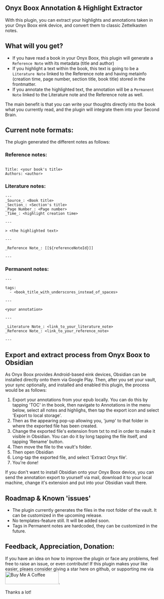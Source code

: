 ## Onyx Boox Annotation & Highlight Extractor 

With this plugin, you can extract your highlights and annotations taken in your Onyx Boox eink device, and convert them to classic Zettelkasten notes. 


## What will you get? 

- If you have read a book in your Onyx Boox, this plugin will generate a `Reference Note` with its metadata (title and author)
- If you highlight a text within the book, this text is going to be a `Literature Note` linked to the Reference note and having metainfo (creation time, page number, section title, book title) stored in the frontmatter.
- If you annotate the highlighted text, the annotation will be a `Permanent Note` linked to the Literature note and the Reference note as well. 

The main benefit is that you can write your thoughts directly into the book what you currently read, and the plugin will integrate them into your Second Brain. 

## Current note formats:

The plugin generated the different notes as follows: 

### Reference notes: 

```

Title: <your book's title>
Authors: <author>

```

### Literature notes:
```
---
_Source_: <Book title>
_Section_: <Section's title>
_Page Number_: <Page number>
_Time_: <highlight creation time>

---

> <the highlighted text>

---

_Reference Note_: [[${referenceNoteId}]]

---
```



### Permanent notes: 

```
---

tags: 
  - <book_title_with_underscores_instead_of_spaces>

---

<your annotation>

---

_Literature Note_: <link_to_your_literature_note>
_Reference Note_: <link_to_your_reference_note>

---
```
## Export and extract process from Onyx Boox to Obsidian 

As Onyx Boox provides Android-based eink devices, Obsidian can be installed directly onto them via Google Play. Then, after you set your vault, your sync optionally, and installed and enabled this plugin, the process would be as follows:

1. Export your annotations from your epub locally. You can do this by tapping 'TOC' in the book, then navigate to Annotations in the menu below, select all notes and highlighs, then tap the export icon and select 'Export to local storage'.
2. Then as the appearing pop-up allowing you, 'jump' to that folder in where the exported file has been created. 
3. Change the exported file's extension from txt to md in order to make it visible in Obsidian. You can do it by long tapping the file itself, and tapping 'Rename' button. 
4. Then move the file to the vault's folder. 
5. Then open Obsidian
6. Long-tap the exported file, and select 'Extract Onyx file'.
7. You're done!

If you don't want to install Obsidian onto your Onyx Boox device, you can send the annotation export to yourself via mail, download it to your local machine, change it's extension and put into your Obsidian vault there. 

## Roadmap & Known 'issues'

- The plugin currently generates the files in the root folder of the vault. It can be customized in the upcoming release. 
- No templates-feature still. It will be added soon.
- Tags in Permanent notes are hardcoded, they can be customized in the future.

## Feedback, Appreciation, Donation:
If you have an idea on how to improve the plugin or face any problems, feel free to raise an issue, or even contribute!
If this plugin makes your like easier, pleaes consider giving a star here on github, or supporting me via <a href="https://www.buymeacoffee.com/akosbalasko" target="_blank"><img src="https://cdn.buymeacoffee.com/buttons/default-yellow.png" alt="Buy Me A Coffee" height="41" width="174"></a>.

Thanks a lot! 
